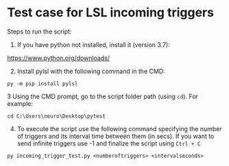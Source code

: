 # Test case for LSL incoming triggers

Steps to run the script:

1. If you have python not installed, install it (version 3.7): 

https://www.python.org/downloads/

2. Install pylsl with the following command in the CMD:

```py -m pip install pylsl```

3 Using the CMD prompt, go to the script folder path (using ```cd```). For example:

```cd C:\Users\neuro\Desktop\pytest```

4. To execute the script use the following command specifying the number of triggers and its interval time between them (in secs). 
  If you want to send infinite triggers use -1 and finalize the script using ```Ctrl + C```

```py incoming_trigger_test.py <numberoftriggers> <intervalseconds>```
